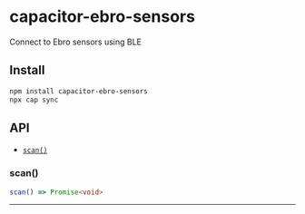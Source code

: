 # capacitor-ebro-sensors

Connect to Ebro sensors using BLE

## Install

```bash
npm install capacitor-ebro-sensors
npx cap sync
```

## API

<docgen-index>

* [`scan()`](#scan)

</docgen-index>

<docgen-api>
<!--Update the source file JSDoc comments and rerun docgen to update the docs below-->

### scan()

```typescript
scan() => Promise<void>
```

--------------------

</docgen-api>
